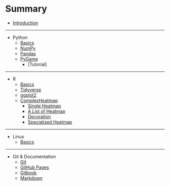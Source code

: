 # Summary

* [Introduction](README.md)

-----
* Python
    * [Basics](python/basics/cheatsheet.md)
    * [NumPy](python/numpy/cheatsheet.md)
    * [Pandas](python/pandas/cheatsheet.md)
    * [PyGame](python/pygame/cheatsheet.md)
        * [Tutorial]

-----
* R
    * [Basics](r/basics/cheatsheet.md)
    * [Tidyverse](r/tidyverse/cheatsheet.md)
    * [ggplot2](r/ggplot2/cheatsheet.md)
    * [ComplexHeatmap](r/complexheatmap/cheatsheet.md)
        * [Single Heatmap](r/complexheatmap/single_heatmap.md)
        * [A List of Heatmap](r/complexheatmap/heatmap_lists.md)
        * [Decoration](r/complexheatmap/decoration.md)
        * [Specialized Heatmap](r/complexheatmap/specialized.md)

-----
* Linux
    * [Basics](other/linux/cheatsheet.md)

-----
* Git & Documentation
    * [Git](other/git/cheatsheet.md)
    * [GitHub Pages](other/git/github_pages.md)
    * [Gitbook](other/git/gitbook.md)
    * [Markdown](other/markdown/cheatsheet.md)

